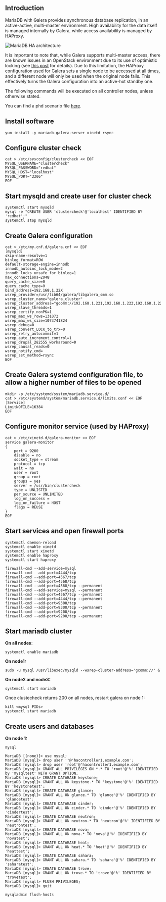 Introduction
------------

MariaDB with Galera provides synchronous database replication, in an active-active, multi-master environment. High availability for the data itself is managed internally by Galera, while access availability is managed by HAProxy.

![](Mariadb-haproxy.jpg  "MariaDB HA architecture")

It is important to note that, while Galera supports multi-master access, there are known issues in an OpenStack environment due to its use of optimistic locking (see [this post](http://lists.openstack.org/pipermail/openstack-dev/2014-May/035264.html) for details). Due to this limitation, the HAProxy configuration used for Galera sets a single node to be accessed at all times, and a different node will only be used when the original node fails. This effectively turns the Galera configuration into an active-hot standby one.

The following commands will be executed on all controller nodes, unless otherwise stated.

You can find a phd scenario file [here](phd-setup/galera.scenario).

Install software
----------------

    yum install -y mariadb-galera-server xinetd rsync

Configure cluster check
-----------------------

    cat > /etc/sysconfig/clustercheck << EOF
    MYSQL_USERNAME="clustercheck"
    MYSQL_PASSWORD="redhat"
    MYSQL_HOST="localhost"
    MYSQL_PORT="3306"
    EOF

Start mysqld and create user for cluster check
----------------------------------------------

    systemctl start mysqld
    mysql -e "CREATE USER 'clustercheck'@'localhost' IDENTIFIED BY 'redhat';"
    systemctl stop mysqld

Create Galera configuration
---------------------------

    cat > /etc/my.cnf.d/galera.cnf << EOF
    [mysqld]
    skip-name-resolve=1
    binlog_format=ROW
    default-storage-engine=innodb
    innodb_autoinc_lock_mode=2
    innodb_locks_unsafe_for_binlog=1
    max_connections=2048
    query_cache_size=0
    query_cache_type=0
    bind_address=192.168.1.22X
    wsrep_provider=/usr/lib64/galera/libgalera_smm.so
    wsrep_cluster_name="galera_cluster"
    wsrep_cluster_address="gcomm://192.168.1.221,192.168.1.222,192.168.1.223"
    wsrep_slave_threads=1
    wsrep_certify_nonPK=1
    wsrep_max_ws_rows=131072
    wsrep_max_ws_size=1073741824
    wsrep_debug=0
    wsrep_convert_LOCK_to_trx=0
    wsrep_retry_autocommit=1
    wsrep_auto_increment_control=1
    wsrep_drupal_282555_workaround=0
    wsrep_causal_reads=0
    wsrep_notify_cmd=
    wsrep_sst_method=rsync
    EOF

Create Galera systemd configuration file, to allow a higher number of files to be opened
----------------------------------------------------------------------------------------

    mkdir -p /etc/systemd/system/mariadb.service.d/
    cat > /etc/systemd/system/mariadb.service.d/limits.conf << EOF
    [Service]
    LimitNOFILE=16384
    EOF

Configure monitor service (used by HAProxy)
-------------------------------------------

    cat > /etc/xinetd.d/galera-monitor << EOF
    service galera-monitor
    {
        port = 9200
        disable = no
        socket_type = stream
        protocol = tcp
        wait = no
        user = root
        group = root
        groups = yes
        server = /usr/bin/clustercheck
        type = UNLISTED
        per_source = UNLIMITED
        log_on_success = 
        log_on_failure = HOST
        flags = REUSE
    }
    EOF

Start services and open firewall ports
--------------------------------------

    systemctl daemon-reload
    systemctl enable xinetd
    systemctl start xinetd
    systemctl enable haproxy
    systemctl start haproxy

    firewall-cmd --add-service=mysql
    firewall-cmd --add-port=4444/tcp 
    firewall-cmd --add-port=4567/tcp
    firewall-cmd --add-port=4568/tcp
    firewall-cmd --add-port=4568/tcp --permanent
    firewall-cmd --add-service=mysql --permanent
    firewall-cmd --add-port=4567/tcp --permanent
    firewall-cmd --add-port=4444/tcp --permanent
    firewall-cmd --add-port=9300/tcp
    firewall-cmd --add-port=9300/tcp --permanent
    firewall-cmd --add-port=9200/tcp
    firewall-cmd --add-port=9200/tcp --permanent

Start mariadb cluster
---------------------

**On all nodes:**

    systemctl enable mariadb

**On node1:** 

    sudo -u mysql /usr/libexec/mysqld --wsrep-cluster-address='gcomm://' &

**On node2 and node3:**

    systemctl start mariadb

 Once clustecheck returns 200 on all nodes, restart galera on node 1:

    kill <mysql PIDs>
    systemctl start mariadb

Create users and databases
--------------------------

**On node 1:**

    mysql

    MariaDB [(none)]> use mysql;
    MariaDB [mysql]> drop user ''@'hacontroller1.example.com';
    MariaDB [mysql]> drop user 'root'@'hacontroller1.example.com';
    MariaDB [mysql]> GRANT ALL PRIVILEGES ON *.* TO 'root'@'%' IDENTIFIED by 'mysqltest' WITH GRANT OPTION;
    MariaDB [mysql]> CREATE DATABASE keystone;
    MariaDB [mysql]> GRANT ALL ON keystone.* TO 'keystone'@'%' IDENTIFIED BY 'keystonetest';
    MariaDB [mysql]> CREATE DATABASE glance;
    MariaDB [mysql]> GRANT ALL ON glance.* TO 'glance'@'%' IDENTIFIED BY 'glancetest';
    MariaDB [mysql]> CREATE DATABASE cinder;
    MariaDB [mysql]> GRANT ALL ON cinder.* TO 'cinder'@'%' IDENTIFIED BY 'cindertest';
    MariaDB [mysql]> CREATE DATABASE neutron;
    MariaDB [mysql]> GRANT ALL ON neutron.* TO 'neutron'@'%' IDENTIFIED BY 'neutrontest';
    MariaDB [mysql]> CREATE DATABASE nova;
    MariaDB [mysql]> GRANT ALL ON nova.* TO 'nova'@'%' IDENTIFIED BY 'novatest';
    MariaDB [mysql]> CREATE DATABASE heat;
    MariaDB [mysql]> GRANT ALL ON heat.* TO 'heat'@'%' IDENTIFIED BY 'heattest';
    MariaDB [mysql]> CREATE DATABASE sahara;
    MariaDB [mysql]> GRANT ALL ON sahara.* TO 'sahara'@'%' IDENTIFIED BY 'saharatest';
    MariaDB [mysql]> CREATE DATABASE trove;
    MariaDB [mysql]> GRANT ALL ON trove.* TO 'trove'@'%' IDENTIFIED BY 'trovetest';
    MariaDB [mysql]> FLUSH PRIVILEGES;
    MariaDB [mysql]> quit

    mysqladmin flush-hosts
